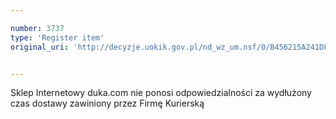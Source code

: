```yaml
---

number: 3737
type: 'Register item'
original_uri: 'http://decyzje.uokik.gov.pl/nd_wz_um.nsf/0/B456215A241DF6B0C1257A7D002E0202?OpenDocument'


---
```


Sklep Internetowy duka.com nie ponosi odpowiedzialności za wydłużony czas dostawy zawiniony przez Firmę Kurierską
